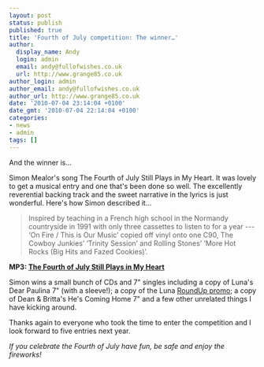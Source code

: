 ```yaml
---
layout: post
status: publish
published: true
title: 'Fourth of July competition: The winner…'
author:
  display_name: Andy
  login: admin
  email: andy@fullofwishes.co.uk
  url: http://www.grange85.co.uk
author_login: admin
author_email: andy@fullofwishes.co.uk
author_url: http://www.grange85.co.uk
date: '2010-07-04 23:14:04 +0100'
date_gmt: '2010-07-04 22:14:04 +0100'
categories:
- news
- admin
tags: []
---
```

<p>And the winner is...</p>
<p>Simon Mealor's song The Fourth of July Still Plays in My Heart. It was lovely to get a musical entry and one that's been done so well. The excellently reverential backing track and the sweet narrative in the lyrics is just wonderful. Here's how Simon described it...</p>
<blockquote><p>Inspired by teaching in a French high school in the Normandy countryside in 1991 with only three cassettes to listen to for a year --- ‘On Fire / This is Our Music’ copied off vinyl onto one C90, The Cowboy Junkies’ ‘Trinity Session’ and Rolling Stones’ ‘More Hot Rocks (Big Hits and Fazed Cookies)’.</p></blockquote>
<div class="flower_soundplayer"><strong>MP3: <a href="https://media.fullofwishes.co.uk/00-misc/audio/clares-club-fourth-of-july-still-playsiin-my-heart.mp3">The Fourth of July Still Plays in My Heart</a></strong></div>
<p>Simon wins a small bunch of CDs and 7" singles including a copy of Luna's Dear Paulina 7" (with a sleeve!); a copy of the Luna <a href="/database/release/roundup/">RoundUp promo</a>; a copy of Dean & Britta's He's Coming Home 7" and a few other unrelated things I have kicking around.</p>
<p>Thanks again to everyone who took the time to enter the competition and I look forward to five entries next year.</p>
<p><em>If you celebrate the Fourth of July have fun, be safe and enjoy the fireworks!</em></p>

